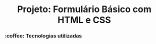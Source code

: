 <h1 align="center"> Projeto: Formulário Básico com HTML e CSS </h1>

<h3 align="left"> :coffee: Tecnologias utilizadas </h3>


